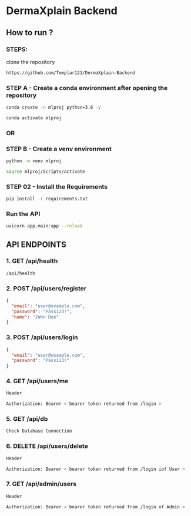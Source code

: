 # DermaXplain Backend


## How to run ?
### STEPS:


clone the repository

```bash
https://github.com/Templar121/DermaXplain-Backend
```

### STEP A - Create a conda environment after opening the repository

```bash
conda create -n mlproj python=3.8 -y
```

```bash
conda activate mlproj
```

### OR
### STEP B - Create a venv environment

```bash
python -m venv mlproj
```

```bash
source mlproj/Scripts/activate
```


### STEP 02 - Install the Requirements

```bash
pip install -r requirements.txt
```

### Run the API 
```bash
uvicorn app.main:app --reload
```

## API ENDPOINTS

### 1. GET /api/health 
```bash
/api/health
```

### 2. POST /api/users/register
```json
{
  "email": "user@example.com",
  "password": "Pass123!",
  "name": "John Doe"
}
```

### 3. POST /api/users/login
```json
{
  "email": "user@example.com",
  "password": "Pass123!"
}
```

### 4. GET /api/users/me
```bash
Header 

Authorization: Bearer < bearer token returned from /login >
```

### 5. GET /api/db

```bash
Check Database Connection
```

### 6. DELETE /api/users/delete
```bash
Header 

Authorization: Bearer < bearer token returned from /login iof User >
```

### 7. GET /api/admin/users

```bash
Header 

Authorization: Bearer < bearer token returned from /login of Admin >
```

